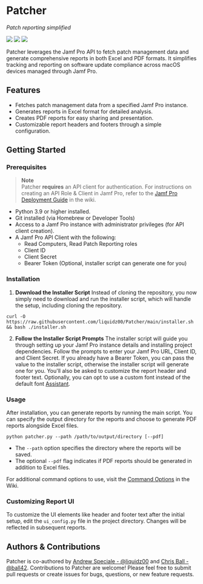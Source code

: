 # Patcher

_Patch reporting simplified_

![](https://img.shields.io/badge/license-apache_2.0-blue)&nbsp;![](https://img.shields.io/badge/python-3.9%2B-blue)&nbsp;![](https://github.com/liquidz00/patcher/actions/workflows/test.yaml/badge.svg)


Patcher leverages the Jamf Pro API to fetch patch management data and generate comprehensive reports in both Excel and PDF formats. It simplifies tracking and reporting on software update compliance across macOS devices managed through Jamf Pro.

## Features

- Fetches patch management data from a specified Jamf Pro instance.
- Generates reports in Excel format for detailed analysis.
- Creates PDF reports for easy sharing and presentation.
- Customizable report headers and footers through a simple configuration.

## Getting Started

### Prerequisites

> **Note**<br>
> Patcher **requires** an API client for authentication. For instructions on creating an API Role & Client in Jamf Pro, refer to the [Jamf Pro Deployment Guide](https://github.com/liquidz00/Patcher/wiki/Jamf-Pro-Deployment-Guide#creating-an-api-role--client) in the wiki.

- Python 3.9 or higher installed.
- Git installed (via Homebrew or Developer Tools)
- Access to a Jamf Pro instance with administrator privileges (for API client creation).
- A Jamf Pro API Client with the following:
  - Read Computers, Read Patch Reporting roles
  - Client ID
  - Client Secret
  - Bearer Token (Optional, installer script can generate one for you)

### Installation

1. **Download the Installer Script**
Instead of cloning the repository, you now simply need to download and run the installer script, which will handle the setup, including cloning the repository.
```shell
curl -O https://raw.githubusercontent.com/liquidz00/Patcher/main/installer.sh && bash ./installer.sh
```
2. **Follow the Installer Script Prompts**
The installer script will guide you through setting up your Jamf Pro instance details and installing project dependencies. Follow the prompts to enter your Jamf Pro URL, Client ID, and Client Secret. If you already have a Bearer Token, you can pass the value to the installer script, otherwise the installer script will generate one for you. You'll also be asked to customize the report header and footer text. Optionally, you can opt to use a custom font instead of the default font [Assistant](https://fonts.google.com/specimen/Assistant).

### Usage
After installation, you can generate reports by running the main script. You can specify the output directory for the reports and choose to generate PDF reports alongside Excel files.
```shell
python patcher.py --path /path/to/output/directory [--pdf]
```
- The `--path` option specifies the directory where the reports will be saved.
- The optional `--pdf` flag indicates if PDF reports should be generated in addition to Excel files.

For additional command options to use, visit the [Command Options](https://github.com/liquidz00/patcher/wiki/Command-Options) in the Wiki.

### Customizing Report UI
To customize the UI elements like header and footer text after the initial setup, edit the `ui_config.py` file in the project directory. Changes will be reflected in subsequent reports.

## Authors & Contributions
Patcher is co-authored by [Andrew Speciale - @liquidz00](https://github.com/liquidz00) and [Chris Ball - @ball42](https://github.com/ball42). Contributions to Patcher are welcome! Please feel free to submit pull requests or create issues for bugs, questions, or new feature requests.
